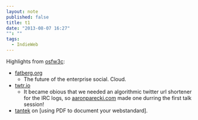 ```yaml
---
layout: note
published: false
title: t1
date: "2013-08-07 16:27"
"": ""
tags: 
  - IndieWeb
---
```


Highlights from [osfw3c](http://www.w3.org/2013/socialweb/agenda.html):

- [fatberg.org](http://www.fatberg.org)
  * The future of the  enterprise social.  Cloud.
- [twtr.io](http://twtr.io)
  * It became obious that we needed an algorithmic twitter url shortener for the IRC logs, so [aaronparecki.com](http://aaronparecki.com) made one durring the first talk session!
 - [tantek](http://tantek.com/2013/219/t5/publishing-web-docs-specs-pdf-wrong-osfw3c) on [using PDF to document your webstandard].
